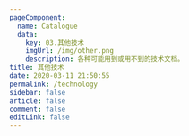 ```yaml
---
pageComponent: 
  name: Catalogue
  data: 
    key: 03.其他技术
    imgUrl: /img/other.png
    description: 各种可能用到或用不到的技术文档。
title: 其他技术
date: 2020-03-11 21:50:55
permalink: /technology
sidebar: false
article: false
comment: false
editLink: false
---
```

